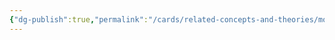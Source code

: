 ```yaml
---
{"dg-publish":true,"permalink":"/cards/related-concepts-and-theories/motive/","created":"2023-01-18T14:43:56.562+01:00","updated":"2023-01-18T14:44:10.725+01:00"}
---
```



